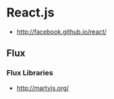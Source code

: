 # React.js

* http://facebook.github.io/react/

## Flux



### Flux Libraries

* http://martyjs.org/
